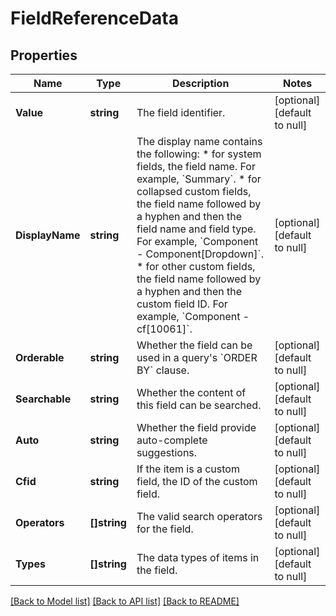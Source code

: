 # FieldReferenceData

## Properties
Name | Type | Description | Notes
------------ | ------------- | ------------- | -------------
**Value** | **string** | The field identifier. | [optional] [default to null]
**DisplayName** | **string** | The display name contains the following:   *  for system fields, the field name. For example, &#x60;Summary&#x60;.  *  for collapsed custom fields, the field name followed by a hyphen and then the field name and field type. For example, &#x60;Component - Component[Dropdown]&#x60;.  *  for other custom fields, the field name followed by a hyphen and then the custom field ID. For example, &#x60;Component - cf[10061]&#x60;. | [optional] [default to null]
**Orderable** | **string** | Whether the field can be used in a query&#x27;s &#x60;ORDER BY&#x60; clause. | [optional] [default to null]
**Searchable** | **string** | Whether the content of this field can be searched. | [optional] [default to null]
**Auto** | **string** | Whether the field provide auto-complete suggestions. | [optional] [default to null]
**Cfid** | **string** | If the item is a custom field, the ID of the custom field. | [optional] [default to null]
**Operators** | **[]string** | The valid search operators for the field. | [optional] [default to null]
**Types** | **[]string** | The data types of items in the field. | [optional] [default to null]

[[Back to Model list]](../README.md#documentation-for-models) [[Back to API list]](../README.md#documentation-for-api-endpoints) [[Back to README]](../README.md)

